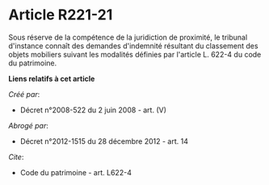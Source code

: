 # Article R221-21

Sous réserve de la compétence de la juridiction de proximité, le tribunal d'instance connaît des demandes d'indemnité
résultant du classement des objets mobiliers suivant les modalités définies par l'article L. 622-4 du code du patrimoine.

**Liens relatifs à cet article**

_Créé par_:

  - Décret n°2008-522 du 2 juin 2008 - art. (V)

_Abrogé par_:

  - Décret n°2012-1515 du 28 décembre 2012 - art. 14

_Cite_:

  - Code du patrimoine - art. L622-4
